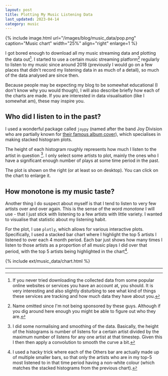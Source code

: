 ```yaml
---
layout: post
title: Plotting My Music Listening Data
last_updated: 2023-04-14
category: music
---
```


{% include image.html url="/images/blog/music_data/pop.png" caption="Music chart" width="25%" align="right" enlarge=1 %}

I got bored enough to download all my music streaming data and plotting the data out[^1]. I started to use a certain music streaming platform[^2] regularly to listen to my music since around 2018 (previously I would go on a few places that didn't record my listening data in as much of a detail), so much of the data analysed are since then.

Because people may be expecting my blog to be somewhat educational (I don't know why you would though), I will also describe briefly how each of the charts are made. If you are interested in data visualisation (like I somewhat am), these may inspire you.

## Who did I listen to in the past?

I used a wonderful package called `joypy` (named after the band Joy Division who are partially known for <a href="https://en.wikipedia.org/wiki/Unknown_Pleasures">their famous album cover</a>), which specialises in making stacked histogram plots.

The height of each histogram roughly represents how much I listen to the artist in question [^3]. I only select some artists to plot, mainly the ones who I have a significant enough number of plays at some time period in the past.

The plot is shown on the right (or at least so on desktop). You can click on the chart to enlarge it.

## How monotone is my music taste?

Another thing I do suspect about myself is that I tend to listen to very few artists over and over again. This is the sense of the word _monotone_ I will use - that I just stick with listening to a few artists with little variety. I wanted to visualise that statistic about my listening habit.

For the plot, I use `plotly`, which allows for various interactive plots. Specifically, I used a stacked bar chart where I highlight the top 5 artists I listened to over each 4 month period. Each bar just shows how many times I listen to those artists as a proportion of all music plays I did over that period, with the top 5 artists being highlighted in the chart[^4].

{% include ext/music_data/chart.html %}

---

[^1]: If you never tried downloading the collected data from some popular online websites or services you have an account at, you should. It is very interesting and also slightly disturbing to see what kind of things these services are tracking and how much data they have about you.

[^2]: Name omitted since I'm not being sponsored by these guys. Although if you dig around here enough you might be able to figure out who they are.

[^3]: I did some normalising and smoothing of the data. Basically, the height of the histograms is number of listens for a certain artist divided by the maximum number of listens for any one artist at that timestep. Given this I then then apply a convolution to smooth the curve a bit.

[^4]: I used a hacky trick where each of the Others bar are actually made up of multiple smaller bars, so that only the artists who are in my top-5 most listened to in that time period having a non-white colour (which matches the stacked histograms from the previous chart).
